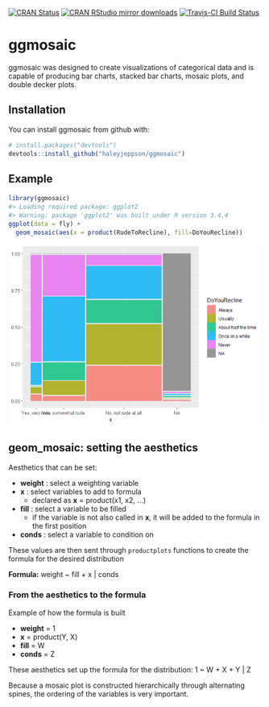 
<!-- README.md is generated from README.Rmd. Please edit that file -->

[![CRAN
Status](http://www.r-pkg.org/badges/version/ggmosaic)](https://cran.r-project.org/package=ggmosaic)
[![CRAN RStudio mirror
downloads](http://cranlogs.r-pkg.org/badges/ggmosaic)](http://www.r-pkg.org/pkg/ggmosaic)
[![Travis-CI Build
Status](https://travis-ci.org/haleyjeppson/ggmosaic.svg?branch=master)](https://travis-ci.org/haleyjeppson/ggmosaic)

# ggmosaic

ggmosaic was designed to create visualizations of categorical data and
is capable of producing bar charts, stacked bar charts, mosaic plots,
and double decker plots.

## Installation

You can install ggmosaic from github with:

``` r
# install.packages("devtools")
devtools::install_github("haleyjeppson/ggmosaic")
```

## Example

``` r
library(ggmosaic)
#> Loading required package: ggplot2
#> Warning: package 'ggplot2' was built under R version 3.4.4
ggplot(data = fly) +
  geom_mosaic(aes(x = product(RudeToRecline), fill=DoYouRecline))
```

![](man/figures/README-example-1.png)<!-- -->

## geom\_mosaic: setting the aesthetics

Aesthetics that can be set:

  - **weight** : select a weighting variable
  - **x** : select variables to add to formula
      - declared as **x** = product(x1, x2, …)
  - **fill** : select a variable to be filled
      - if the variable is not also called in **x**, it will be added to
        the formula in the first position
  - **conds** : select a variable to condition on

These values are then sent through `productplots` functions to create
the formula for the desired distribution

**Formula:** weight ~ fill + x | conds

### From the aesthetics to the formula

Example of how the formula is built

  - **weight** = 1
  - **x** = product(Y, X)
  - **fill** = W
  - **conds** = Z

These aesthetics set up the formula for the distribution: 1 ~ W + X + Y
| Z

Because a mosaic plot is constructed hierarchically through alternating
spines, the ordering of the variables is very important.
